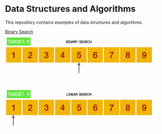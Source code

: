 # Data Structures and Algorithms

This repository contains examples of data structures and algorithms.

[Binary Search]()
<img src="https://github.com/joshua-robison/Data-Structures-and-Algorithms/blob/main/ref/algorithms/binary-search.gif">
